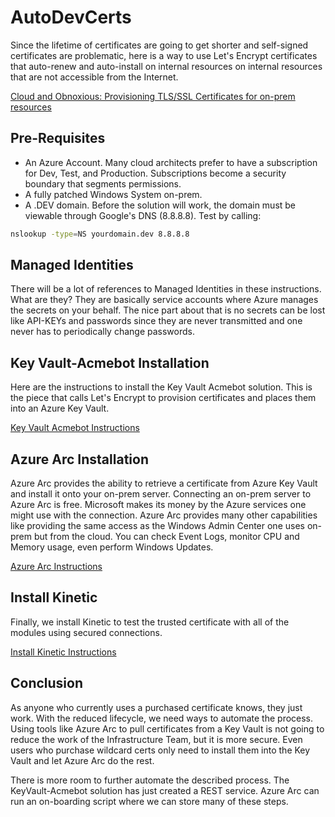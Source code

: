 # AutoDevCerts

Since the lifetime of certificates are going to get shorter and self-signed certificates are problematic, here is a way to use Let's Encrypt certificates that auto-renew and auto-install on internal resources on internal resources that are not accessible from the Internet.

[Cloud and Obnoxious: Provisioning TLS/SSL Certificates for on-prem resources](https://www.epiusers.help/t/cloud-and-obnoxious-provisioning-tls-ssl-certificates-for-on-prem-resources/102914)

## Pre-Requisites

- An Azure Account. Many cloud architects prefer to have a subscription for Dev, Test, and Production. Subscriptions become a security boundary that segments permissions.
- A fully patched Windows System on-prem.
- A .DEV domain. Before the solution will work, the domain must be viewable through Google's DNS (8.8.8.8). Test by calling:

```bash
nslookup -type=NS yourdomain.dev 8.8.8.8
```

## Managed Identities

There will be a lot of references to Managed Identities in these instructions. What are they? They are basically service accounts where Azure manages the secrets on your behalf. The nice part about that is no secrets can be lost like API-KEYs and passwords since they are never transmitted and one never has to periodically change passwords.

## Key Vault-Acmebot Installation

Here are the instructions to install the Key Vault Acmebot solution. This is the piece that calls Let's Encrypt to provision certificates and places them into an Azure Key Vault.

[Key Vault Acmebot Instructions](KeyvaultAcmebot.md)

## Azure Arc Installation

Azure Arc provides the ability to retrieve a certificate from Azure Key Vault and install it onto your on-prem server. Connecting an on-prem server to Azure Arc is free. Microsoft makes its money by the Azure services one might use with the connection. Azure Arc provides many other capabilities like providing the same access as the Windows Admin Center one uses on-prem but from the cloud. You can check Event Logs, monitor CPU and Memory usage, even perform Windows Updates.

[Azure Arc Instructions](AzureArc.md)

## Install Kinetic

Finally, we install Kinetic to test the trusted certificate with all of the modules using secured connections.

[Install Kinetic Instructions](InstallKinetic.md)

## Conclusion

As anyone who currently uses a purchased certificate knows, they just work. With the reduced lifecycle, we need ways to automate the process. Using tools like Azure Arc to pull certificates from a Key Vault is not going to reduce the work of the Infrastructure Team, but it is more secure. Even users who purchase wildcard certs only need to install them into the Key Vault and let Azure Arc do the rest.

There is more room to further automate the described process. The KeyVault-Acmebot solution has just created a REST service. Azure Arc can run an on-boarding script where we can store many of these steps.